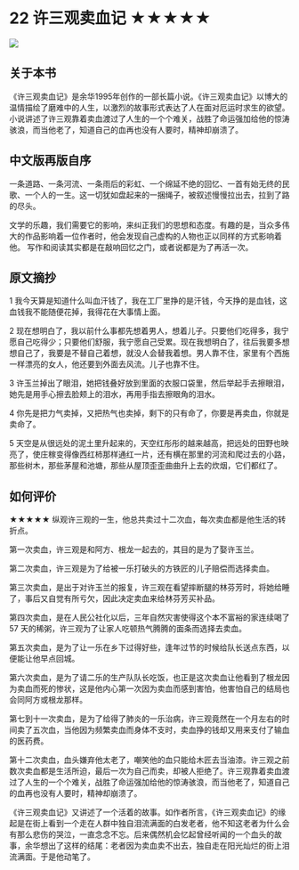 # 22 许三观卖血记 ★★★★★

![](22%20%E8%AE%B8%E4%B8%89%E8%A7%82%E5%8D%96%E8%A1%80%E8%AE%B0%20%E2%98%85%E2%98%85%E2%98%85%E2%98%85%E2%98%85/0EAC8647-6D35-43E0-8086-444F790A2A54.png)

## 关于本书

《许三观卖血记》是余华1995年创作的一部长篇小说。《许三观卖血记》以博大的温情描绘了磨难中的人生，以激烈的故事形式表达了人在面对厄运时求生的欲望。小说讲述了许三观靠着卖血渡过了人生的一个个难关，战胜了命运强加给他的惊涛骇浪，而当他老了，知道自己的血再也没有人要时，精神却崩溃了。

## 中文版再版自序

一条道路、一条河流、一条雨后的彩虹、一个绵延不绝的回忆、一首有始无终的民歌、一个人的一生。这一切犹如盘起来的一捆绳子，被叙述慢慢拉出去，拉到了路的尽头。

文学的乐趣，我们需要它的影响，来纠正我们的思想和态度。有趣的是，当众多伟大的作品影响着一位作者时，他会发现自己虚构的人物也正以同样的方式影响着他。 写作和阅读其实都是在敲响回忆之门，或者说都是为了再活一次。

## 原文摘抄

1 我今天算是知道什么叫血汗钱了，我在工厂里挣的是汗钱，今天挣的是血钱，这血钱我不能随便花掉，我得花在大事情上面。

2 现在想明白了，我以前什么事都先想着男人，想着儿子。只要他们吃得多，我宁愿自己吃得少；只要他们舒服，我宁愿自己受累。现在我想明白了，往后我要多想想自己了，我要是不替自己着想，就没人会替我着想。男人靠不住，家里有个西施一样漂亮的女人，他还要到外面去风流。儿子也靠不住。

3 许玉兰掉出了眼泪，她把钱叠好放到里面的衣服口袋里，然后举起手去擦眼泪，她先是用手心擦去脸颊上的泪水，再用手指去擦眼角的泪水。

4 你先是把力气卖掉，又把热气也卖掉，剩下的只有命了，你要是再卖血，你就是卖命了。

5 天空是从很远处的泥土里升起来的，天空红彤彤的越来越高，把远处的田野也映亮了，使庄稼变得像西红柿那样通红一片，还有横在那里的河流和爬过去的小路，那些树木，那些茅屋和池塘，那些从屋顶歪歪曲曲升上去的炊烟，它们都红了。 

## 如何评价

★★★★★ 纵观许三观的一生，他总共卖过十二次血，每次卖血都是他生活的转折点。

第一次卖血，许三观是和阿方、根龙一起去的，其目的是为了娶许玉兰。

第二次卖血，许三观是为了给被一乐打破头的方铁匠的儿子赔偿而选择卖血。

第三次卖血，是出于对许玉兰的报复，许三观在看望摔断腿的林芬芳时，将她给睡了，事后又自觉有所亏欠，因此决定卖血来给林芬芳买补品。

第四次卖血，是在人民公社化以后，三年自然灾害使得这个本不富裕的家连续喝了 57 天的稀粥，许三观为了让家人吃顿热气腾腾的面条而选择去卖血。

第五次卖血，是为了让一乐在乡下过得好些，逢年过节的时候给队长送点东西，以便能让他早点回城。

第六次卖血，是为了请二乐的生产队队长吃饭，也正是这次卖血让他看到了根龙因为卖血而死的惨状，这是他内心第一次因为卖血而感到害怕，他害怕自己的结局也会同阿方或根龙那样。

第七到十一次卖血，是为了给得了肺炎的一乐治病，许三观竟然在一个月左右的时间卖了五次血，当他因为频繁卖血而身体不支时，卖血挣的钱却又用来支付了输血的医药费。

第十二次卖血，血头嫌弃他太老了，嘲笑他的血只能给木匠去当油漆。许三观之前数次卖血都是生活所迫，最后一次为自己而卖，却被人拒绝了。许三观靠着卖血渡过了人生的一个个难关，战胜了命运强加给他的惊涛骇浪，而当他老了，知道自己的血再也没有人要时，精神却崩溃了。

《许三观卖血记》又讲述了一个活着的故事。如作者所言，《许三观卖血记》的缘起是在街上看到一个走在人群中独自泪流满面的白发老者，他不知这老者为什么会有那么悲伤的哭泣，一直念念不忘。后来偶然机会忆起曾经听闻的一个血头的故事，余华想出了这样的结尾：老者因为卖血卖不出去，独自走在阳光灿烂的街上泪流满面。于是他动笔了。